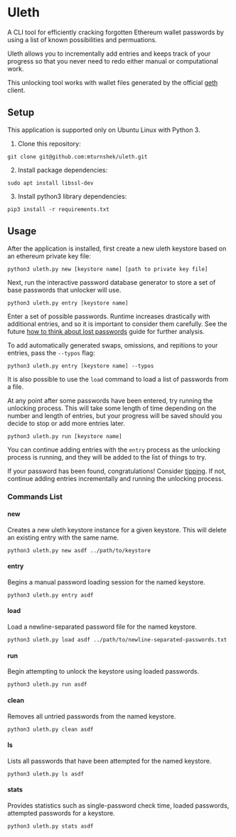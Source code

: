 # Uleth 
A CLI tool for efficiently cracking forgotten Ethereum wallet passwords by using a list of known possibilities and permuations.

Uleth allows you to incrementally add entries and keeps track of your progress so that you never need to redo either manual or computational work.

This unlocking tool works with wallet files generated by the official [geth](https://geth.ethereum.org/) client.

## Setup
This application is supported only on Ubuntu Linux with Python 3.

1. Clone this repository:
```
git clone git@github.com:mturnshek/uleth.git
```

2. Install package dependencies:
```
sudo apt install libssl-dev
```

3. Install python3 library dependencies:
```
pip3 install -r requirements.txt
```

## Usage

After the application is installed, first create a new uleth keystore based on an ethereum private key file:
```
python3 uleth.py new [keystore name] [path to private key file]
```

Next, run the interactive password database generator to store a set of base passwords that unlocker will use.
```
python3 uleth.py entry [keystore name]
```
Enter a set of possible passwords. Runtime increases drastically with additional entries, and so it is important to consider them carefully. See the future [how to think about lost passwords]() guide for further analysis.

To add automatically generated swaps, omissions, and repitions to your entries, pass the `--typos` flag:
```
python3 uleth.py entry [keystore name] --typos
```
It is also possible to use the `load` command to load a list of passwords from a file.

At any point after some passwords have been entered, try running the unlocking process. This will take some length of time depending on the number and length of entries, but your progress will be saved should you decide to stop or add more entries later.
```
python3 uleth.py run [keystore name]
```

You can continue adding entries with the `entry` process as the unlocking process is running, and they will be added to the list of things to try.

If your password has been found, congratulations! Consider [tipping](). If not, continue adding entries incrementally and running the unlocking process.


### Commands List

#### new

Creates a new uleth keystore instance for a given keystore. This will delete an existing entry with the same name.

`python3 uleth.py new asdf ../path/to/keystore`

#### entry

Begins a manual password loading session for the named keystore.

`python3 uleth.py entry asdf`

#### load

Load a newline-separated password file for the named keystore.

`python3 uleth.py load asdf ../path/to/newline-separated-passwords.txt`

#### run

Begin attempting to unlock the keystore using loaded passwords.

`python3 uleth.py run asdf`

#### clean

Removes all untried passwords from the named keystore.

`python3 uleth.py clean asdf`

#### ls

Lists all passwords that have been attempted for the named keystore.

`python3 uleth.py ls asdf`

#### stats

Provides statistics such as single-password check time, loaded passwords, attempted passwords for a keystore.

`python3 uleth.py stats asdf`
